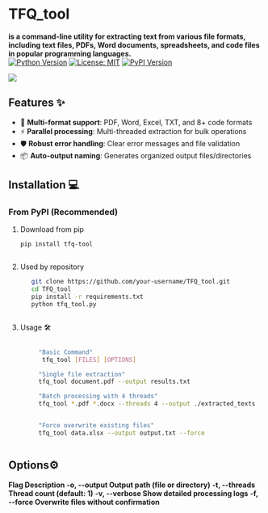 # TFQ_tool  
**is a command-line utility for extracting text from various file formats, including text files, PDFs, Word documents, spreadsheets, and code files in popular programming languages.**  
[![Python Version](https://img.shields.io/badge/Python-3.8%2B-blue)](https://www.python.org/)
[![License: MIT](https://img.shields.io/badge/License-MIT-yellow.svg)](https://opensource.org/licenses/MIT)
[![PyPI Version](https://img.shields.io/pypi/v/tfq-tool)](https://pypi.org/project/tfq-tool/)

![](https://via.placeholder.com/800x200.png?text=TFQ_tool+Demo) <!-- Add real screenshot later -->

## Features ✨
- 📂 **Multi-format support**: PDF, Word, Excel, TXT, and 8+ code formats
- ⚡ **Parallel processing**: Multi-threaded extraction for bulk operations
- 🛡️ **Robust error handling**: Clear error messages and file validation
- 📦 **Auto-output naming**: Generates organized output files/directories

## Installation 💻

### From PyPI (Recommended)




1. Download from pip

   ```bash
   pip install tfq-tool



2. Used by repository
   ```bash
      git clone https://github.com/your-username/TFQ_tool.git
      cd TFQ_tool
      pip install -r requirements.txt
      python tfq_tool.py



3. Usage 🛠️

    ```bash

         "Basic Command"
          tfq_tool [FILES] [OPTIONS] 

         "Single file extraction" 
         tfq_tool document.pdf --output results.txt 

         "Batch processing with 4 threads"
         tfq_tool *.pdf *.docx --threads 4 --output ./extracted_texts


         "Force overwrite existing files"  
         tfq_tool data.xlsx --output output.txt --force



## Options⚙️

**Flag	Description**
**-o, --output	Output path (file or directory)**
**-t, --threads	Thread count (default: 1)**
**-v, --verbose	Show detailed processing logs**
**-f, --force  	Overwrite files without confirmation**

